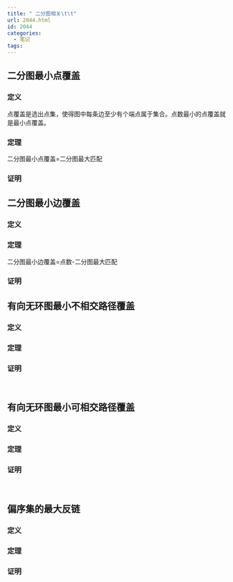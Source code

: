 ```yaml
---
title: " 二分图相关\t\t"
url: 2044.html
id: 2044
categories:
  - 笔记
tags:
---
```


二分图最小点覆盖
--------

### 定义

点覆盖是选出点集，使得图中每条边至少有个端点属于集合。点数最小的点覆盖就是最小点覆盖。

### 定理

二分图最小点覆盖=二分图最大匹配

### 证明

二分图最小边覆盖
--------

### 定义

### 定理

二分图最小边覆盖=点数-二分图最大匹配

### 证明

**有向无环图最小不相交路径覆盖**
------------------

### 定义

### 定理

### 证明

 

**有向无环图最小可相交路径覆盖**
------------------

### 定义

### 定理

### 证明

 

**偏序集的最大反链**
------------

### 定义

### 定理

### 证明